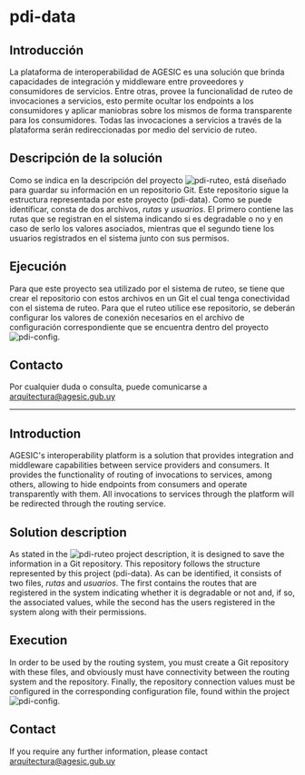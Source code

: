 # pdi-data

## Introducción
La plataforma de interoperabilidad de AGESIC es una solución que brinda capacidades de integración y middleware entre proveedores y consumidores de servicios. Entre otras, provee la funcionalidad de ruteo de invocaciones a servicios, esto permite ocultar los endpoints a los consumidores y aplicar maniobras sobre los mismos de forma transparente para los consumidores. Todas las invocaciones a servicios a través de la plataforma serán redireccionadas por medio del servicio de ruteo.

## Descripción de la solución
Como se indica en la descripción del proyecto ![pdi-ruteo](https://github.com/AGESIC-UY/pdi-ruteo), está diseñado para guardar su información en un repositorio Git. Este repositorio sigue la estructura representada por este proyecto (pdi-data). Como se puede identificar, consta de dos archivos, _rutas_ y _usuarios_. El primero contiene las rutas que se registran en el sistema indicando si es degradable o no y en caso de serlo los valores asociados, mientras que el segundo tiene los usuarios registrados en el sistema junto con sus permisos.

## Ejecución
Para que este proyecto sea utilizado por el sistema de ruteo, se tiene que crear el repositorio con estos archivos en un Git el cual tenga conectividad con el sistema de ruteo. Para que el ruteo utilice ese repositorio, se deberán configurar los valores de conexión necesarios en el archivo de configuración correspondiente que se encuentra dentro del proyecto ![pdi-config](https://github.com/AGESIC-UY/pdi-config).

## Contacto
Por cualquier duda o consulta, puede comunicarse a arquitectura@agesic.gub.uy

---

## Introduction
AGESIC's interoperability platform is a solution that provides integration and middleware capabilities between service providers and consumers. It provides the functionality of routing of invocations to services, among others, allowing to hide endpoints from consumers and operate transparently with them. All invocations to services through the platform will be redirected through the routing service.

## Solution description
As stated in the ![pdi-ruteo](https://github.com/AGESIC-UY/pdi-ruteo) project description, it is designed to save the information in a Git repository. This repository follows the structure represented by this project (pdi-data). As can be identified, it consists of two files, _rutas_ and _usuarios_. The first contains the routes that are registered in the system indicating whether it is degradable or not and, if so, the associated values, while the second has the users registered in the system along with their permissions.

## Execution
In order to be used by the routing system, you must create a Git repository with these files, and obviously must have connectivity between the routing system and the repository. Finally, the repository connection values must be configured in the corresponding configuration file, found within the project ![pdi-config](https://github.com/AGESIC-UY/pdi-config).

## Contact
If you require any further information, please contact arquitectura@agesic.gub.uy


